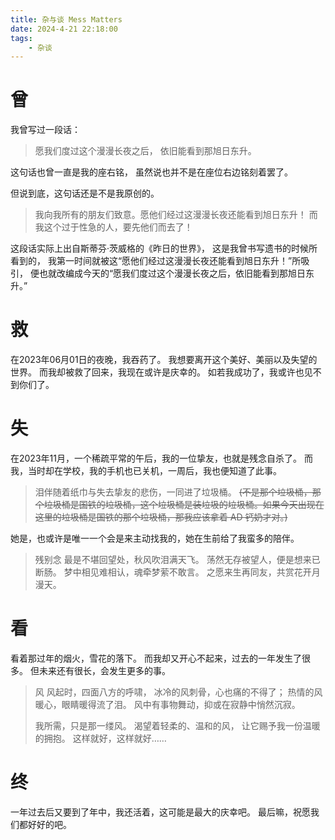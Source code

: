 ```yaml
---
title: 杂与谈 Mess Matters
date: 2024-4-21 22:18:00
tags: 
    - 杂谈
---
```

# 曾
我曾写过一段话：

>愿我们度过这个漫漫长夜之后，
>依旧能看到那旭日东升。

这句话也曾一直是我的座右铭，
虽然说也并不是在座位右边铭刻着罢了。

但说到底，这句话还是不是我原创的。

>我向我所有的朋友们致意。愿他们经过这漫漫长夜还能看到旭日东升！
>而我这个过于性急的人，要先他们而去了！

这段话实际上出自斯蒂芬·茨威格的《昨日的世界》，
这是我曾书写遗书的时候所看到的，
我第一时间就被这“愿他们经过这漫漫长夜还能看到旭日东升！”所吸引，
便也就改编成今天的“愿我们度过这个漫漫长夜之后，依旧能看到那旭日东升。”

# 救
在2023年06月01日的夜晚，我吞药了。
我想要离开这个美好、美丽以及失望的世界。
而我却被救了回来，我现在或许是庆幸的。
如若我成功了，我或许也见不到你们了。

# 失
在2023年11月，一个稀疏平常的午后，我的一位挚友，也就是残念自杀了。
而我，当时却在学校，我的手机也已关机，一周后，我也便知道了此事。

>泪伴随着纸巾与失去挚友的悲伤，一同进了垃圾桶。
>~~(不是那个垃圾桶，那个垃圾桶是国铁的垃圾桶，这个垃圾桶是装垃圾的垃圾桶。如果今天出现在这里的垃圾桶是国铁的那个垃圾桶，那我应该拿着 AD 钙奶才对。)~~

她是，也或许是唯一一个会是来主动找我的，她在生前给了我蛮多的陪伴。

>残别念
>最是不堪回望处，秋风吹泪满天飞。
>荡然无存被望人，便是想来已断肠。
>梦中相见难相认，魂牵梦萦不敢言。
>之愿来生再同友，共赏花开月漫天。

# 看
看着那过年的烟火，雪花的落下。
而我却又开心不起来，过去的一年发生了很多。
但未来还有很长，会发生更多的事。

>风
>风起时，四面八方的呼啸，
>冰冷的风刺骨，心也痛的不得了；
>热情的风暖心，眼睛暖得流了泪。
>风中有事物舞动，抑或在寂静中悄然沉寂。
>
>我所需，只是那一缕风。
>渴望着轻柔的、温和的风，
>让它赐予我一份温暖的拥抱。
>这样就好，这样就好……

# 终
一年过去后又要到了年中，我还活着，这可能是最大的庆幸吧。
最后嘛，祝愿我们都好好的吧。
